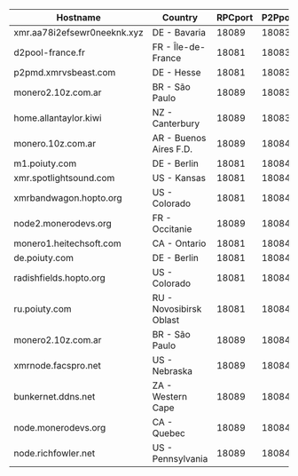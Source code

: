 Hostname | Country | RPCport | P2Pport
--- | --- | --- | ---
xmr.aa78i2efsewr0neeknk.xyz | DE - Bavaria | 18089 | 18083
d2pool-france.fr | FR - Île-de-France | 18081 | 18083
p2pmd.xmrvsbeast.com | DE - Hesse | 18081 | 18083
monero2.10z.com.ar | BR - São Paulo | 18089 | 18083
home.allantaylor.kiwi | NZ - Canterbury | 18089 | 18083
monero.10z.com.ar | AR - Buenos Aires F.D. | 18089 | 18084
m1.poiuty.com | DE - Berlin | 18081 | 18084
xmr.spotlightsound.com | US - Kansas | 18081 | 18084
xmrbandwagon.hopto.org | US - Colorado | 18081 | 18084
node2.monerodevs.org | FR - Occitanie | 18089 | 18084
monero1.heitechsoft.com | CA - Ontario | 18081 | 18084
de.poiuty.com | DE - Berlin | 18081 | 18084
radishfields.hopto.org | US - Colorado | 18081 | 18084
ru.poiuty.com | RU - Novosibirsk Oblast | 18081 | 18084
monero2.10z.com.ar | BR - São Paulo | 18089 | 18084
xmrnode.facspro.net | US - Nebraska | 18089 | 18084
bunkernet.ddns.net | ZA - Western Cape | 18089 | 18084
node.monerodevs.org | CA - Quebec | 18089 | 18084
node.richfowler.net | US - Pennsylvania | 18089 | 18084
